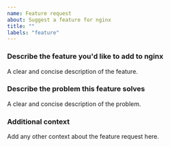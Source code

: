 ```yaml
---
name: Feature request
about: Suggest a feature for nginx
title: ""
labels: "feature"
---
```


### Describe the feature you'd like to add to nginx

A clear and concise description of the feature.

### Describe the problem this feature solves

A clear and concise description of the problem.

### Additional context

Add any other context about the feature request here.
